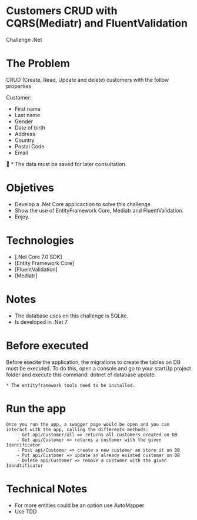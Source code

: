 # Customers CRUD with CQRS(Mediatr) and FluentValidation 
Challenge .Net

# The Problem
CRUD (Create, Read, Update and delete) customers with the follow properties

Customer:
* First name
* Last name
* Gender
* Date of birth
* Address
* Country
* Postal Code
* Email

 * The data must be saved for later consultation.

# Objetives 

* Develop a .Net Core applicaction to solve this challenge.
* Show the use of EntityFramework Core, Mediatr and FluentValidation.
* Enjoy.

# Technologies

* [.Net Core 7.0 SDK]
* [Entity Framework Core]
* [FluentValidation]
* [Mediatr]

# Notes
* The database uses on this challenge is SQLite.
* Is developed in .Net 7

# Before executed
   Before execite the application, the migrations to create the tables on DB must be executed.
   To do this, open a console and go to your startUp project folder and execute this command:
      dotnet ef database update.
	  
	* The entityframework tools need to be installed.
	
# Run the app
	Once you run the app, a swagger page would be open and you can interact with the app, calling the differents methods:
		- Get api/Customer/all => returns all customers created on DB
		- Get api/Customer => returns a customer with the given Identificator
		- Post api/Customer => create a new customer an store it on DB
		- Put api/Customer => update an already existed customer on DB
		- Delete api/Customer => remove a customer with the given Idendtificator
		
# Technical Notes
- For more entities could be an option use AutoMapper
- Use TDD

